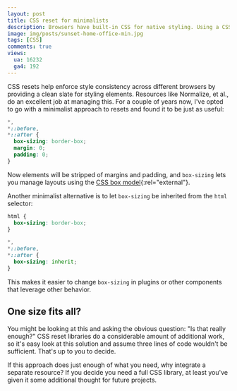 ```yaml
---
layout: post
title: CSS reset for minimalists
description: Browsers have built-in CSS for native styling. Using a CSS reset helps you enforce consistent styling. Here's a 3-line snippet that may do just enough of what you need.
image: img/posts/sunset-home-office-min.jpg
tags: [CSS]
comments: true
views:
  ua: 16232
  ga4: 192
---
```


CSS resets help enforce style consistency across different browsers by providing a clean slate for styling elements. Resources like Normalize, <nobr>et al.</nobr>, do an excellent job at managing this. For a couple of years now, I've opted to go with a minimalist approach to resets and found it to be just as useful:

```css
*,
*::before,
*::after {
  box-sizing: border-box;
  margin: 0;
  padding: 0;
}
```

Now elements will be stripped of margins and padding, and `box-sizing` lets you manage layouts using the [CSS box model](https://developer.mozilla.org/en-US/docs/Web/CSS/CSS_Box_Model/Introduction_to_the_CSS_box_model){:rel="external"}.

Another minimalist alternative is to let `box-sizing` be inherited from the `html` selector:

```css
html {
  box-sizing: border-box;
}

*,
*::before,
*::after {
  box-sizing: inherit;
}
```

This makes it easier to change `box-sizing` in plugins or other components that leverage other behavior.

## One size fits all?

You might be looking at this and asking the obvious question: "Is that really enough?" CSS reset libraries do a considerable amount of additional work, so it's easy look at this solution and assume three lines of code wouldn't be sufficient. That's up to you to decide.

If this approach does just enough of what you need, why integrate a separate resource? If you decide you need a full CSS library, at least you've given it some additional thought for future projects.
